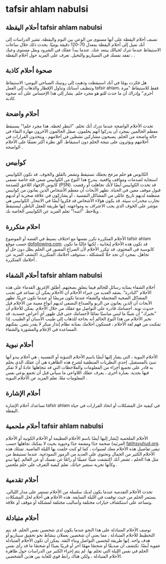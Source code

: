 # tafsir ahlam nabulsi

## أحلام اليقظة tafsir ahlam nabulsi

تصنف أحلام اليقظة على أنها مستوى من الوعي بين النوم واليقظة. تشير الدراسات إلى أنك تميل إلى أحلام اليقظة بمعدل 70-120 دقيقة يوميًا. يحدث ذلك خلال ساعات الاستيقاظ عندما تترك لخيالك يبتعد عنك. عندما يبدأ عقلك في الشرود ويقل مستوى وعيك ، تفقد نفسك في السيناريو والتخيل. تعرف على المزيد حول أحلام اليقظة .

## صحوة أحلام كاذبة



هل فكرت يومًا في أنك استيقظت وذهبت إلى روتينك الصباحي اليومي: الاستيقاظ وتنظيف أسنانك وتناول الإفطار والذهاب إلى العمل tafsir ahlam، فقط للاستيقاظ "مرة أخرى" وإدراك أن ما حدث للتو هو مجرد حلم. يشار إلى هذا الإحساس على أنه صحوة كاذبة.     

## أحلام واضحة

تحدث الأحلام الواضحة عندما تدرك أنك تحلم. "انتظر لحظة. هذا مجرد حلم!" يستيقظ معظم الحالمين بمجرد أن يدركوا أنهم يحلمون. صقل الحالمون الآخرون مهارة البقاء في حالة واضحة من الحلم. يصبحون مشاركين نشطين في أحلامهم ، ويتخذون القرارات في أحلامهم ويؤثرون على نتيجة الحلم دون استيقاظ.  ألق نظرة أكثر تعمقًا على الأحلام الواضحة .     

## كوابيس

الكابوس هو حلم مزعج يجعلك تستيقظ وتشعر بالقلق والخوف. قد تكون الكوابيس استجابة لصدمات ومواقف واقعية. يندرج هذا النوع من الكوابيس ضمن فئة خاصة تسمى كابوس الإجهاد اللاحق للصدمة (PSN). قد تحدث الكوابيس أيضًا لأنك تجاهلت أو رفضت قبول موقف معين في الحياة. تظهر الأبحاث أن معظم الأشخاص الذين يعانون من كوابيس منتظمة لديهم تاريخ عائلي من المشاكل النفسية ، أو يشاركون في علاقة صخرية أو لديهم تجارب مخدرات سيئة. قد يكون هؤلاء الأشخاص قد فكروا أيضًا في الانتحار. الكوابيس هي مؤشر على الخوف الذي يجب الاعتراف به ومواجهته. إنها طريقة للعقل الباطن ليستيقظ ويلاحظ. "انتبه!" تعلم المزيد عن الكوابيس الخاصة بك .  

  
## احلام متكررة

الأحلام المتكررة تكرر نفسها مع اختلاف بسيط في القصة أو الموضوع tafsir ahlam حسب موقع [dofollowing.com](https://dofollowing.com). قد تكون هذه الأحلام إيجابية ، لكنها غالبًا ما تكون كابوسية في المحتوى. قد تتكرر الأحلام لأن الصراع المصور في الحلم يظل دون حل أو تجاهل. بمجرد أن تجد حلًا للمشكلة ، ستتوقف أحلامك المتكررة. اكتشف المزيد عن أحلامك المتكررة .  

## أحلام الشفاء tafsir ahlam nabulsi

أحلام الشفاء بمثابة رسائل للحالم فيما يتعلق بصحتهم. أطلق الإغريق القدماء على هذه الأحلام "البادرة". يعتقد العديد من خبراء الأحلام أن الأحلام يمكن أن تساعد في تجنب المشاكل الصحية المحتملة والشفاء عندما تكون مريضًا أو عندما تكون حزينًا. تظهر الأبحاث أن الذين يعانون من الربو والصداع النصفي لديهم أنواع معينة من الأحلام قبل حدوث نوبة. أجسامك قادرة على التواصل مع عقلك من خلال الأحلام. يمكن للأحلام أن "تخبرك" أن شيئًا ما ليس مناسبًا تمامًا لأجسامك حتى قبل ظهور أي أعراض جسدية. قد تخبر الأحلام من هذا النوع الحالم أنه بحاجة للذهاب إلى طبيب الأسنان أو الطبيب. إذا تمكنت من فهم لغة الأحلام ، فستكون أحلامك بمثابة نظام إنذار مبكر لا يقدر بثمن. يمكنهم المساعدة في الإعلام والمشورة والشفاء. 

## أحلام نبوية

الأحلام النبوية ، التي يشار إليها أيضًا باسم الأحلام التنبؤية أو النفسية ، هي أحلام يبدو أنها تنبئ بالمستقبل. إحدى النظريات المنطقية لشرح هذه الظاهرة هي أن عقلك الذي يحلم به قادر على تجميع أجزاء من المعلومات والملاحظات التي قد تتجاهلها عادةً أو لا تفكر فيها بجدية. بعبارة أخرى ، يعرف عقلك اللاواعي ما سيأتي قبل أن تجمع بوعي نفس المعلومات معًا.   تعلم المزيد عن الأحلام النبوية .   

## أحلام الإشارة

تساعدك أحلام الإشارة tafsir ahlam في كيفية حل المشكلات أو اتخاذ القرارات في حياة اليقظة. 

## أحلام ملحمية tafsir ahlam nabulsi

الأحلام الملحمية (يُشار إليها أيضًا باسم الأحلام العظيمة أو الأحلام الكونية أو الأحلام المرئية) ضخمة جدًا ومقنعة جدًا وحيوية بحيث لا يمكنك تجاهلها حسب [fatihsyuhud.org](https://www.fatihsyuhud.org/2014/02/tafsir-ahlam-nabulsi.html). تبقى تفاصيل هذه الأحلام معك لسنوات ، كما لو كنت حلمت بها الليلة الماضية. تمتلك هذه الأحلام الكثير من الجمال وتحتوي على العديد من الرموز النموذجية. عندما تستيقظ من مثل هذا الحلم ، تشعر أنك اكتشفت شيئًا عميقًا أو رائعًا عن نفسك أو عن العالم. إنها تبدو وكأنها تجربة ستغير حياتك.   تعلم كيفية التعرف على حلم ملحمي .  

## أحلام تقدمية

تحدث الأحلام التقدمية عندما يكون لديك سلسلة من الأحلام تستمر على مدار الليالي. يستمر الحلم من حيث توقفت في الليلة السابقة. هذه الأحلام هي أحلام لحل المشكلات وتساعد على استكشاف خيارات مختلفة وأساليب مختلفة لمشكلة أو موقف أو علاقة.   

## أحلام متبادلة

توصف الأحلام المتبادلة على هذا النحو عندما يكون لدى شخصين نفس الحلم. قد يتم التخطيط للأحلام المتبادلة ، مما يعني أن شخصين يعملان بنشاط نحو تحقيق سيناريو أو هدف واحد. إنها طريقة لتحسين التواصل وبناء الثقة. يمكن أن تكون الأحلام المتبادلة عفوية أيضًا. تكتشف أن صديقًا أو شخصًا مهمًا آخر أو قريبًا بعيدًا أو شخصًا ما قد رأى نفس الحلم في نفس الليلة التي تحلم بها. لم يتم إجراء الكثير من الدراسات حول ظاهرة الأحلام المتبادلة ، ولكن هناك رابط قوي للغاية بين هذين الشخصين.    

